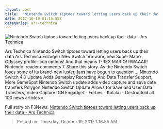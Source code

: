 ```yaml
---
layout: post
title:  "Nintendo Switch tiptoes toward letting users back up their data - Ars Technica"
date: 2017-10-19 01:16:55Z
categories: ars-technica
---
```


![Nintendo Switch tiptoes toward letting users back up their data - Ars Technica](https://cdn.arstechnica.net/wp-content/uploads/2017/10/firmware40-760x380.jpg)

Ars Technica Nintendo Switch tiptoes toward letting users back up their data Ars Technica Enlarge / New Switch firmware, new Super Mario Odyssey profile-icon options! And that means T-REX MARIO! RWAAAR! Nintendo. reader comments 7. Share this story. As the Nintendo Switch loses some of its brand-new luster, fans have begun to question ... Nintendo Switch 4.0 Update Adds Gameplay Recording And Data Transfer Support, More GameSpot Nintendo Switch update adds video capture and save data transfers Polygon Nintendo Switch Update Allows for Save and User Data Transfers, Video Capture IGN Engadget - Forbes - Kotaku - Destructoid all 100 news articles »


Full story on F3News: [Nintendo Switch tiptoes toward letting users back up their data - Ars Technica](http://www.f3nws.com/n/dNehJF)

> Posted on: Thursday, October 19, 2017 1:16:55 AM
